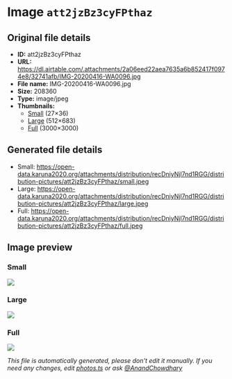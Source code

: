 # Image `att2jzBz3cyFPthaz`

## Original file details

- **ID:** att2jzBz3cyFPthaz
- **URL:** https://dl.airtable.com/.attachments/2a06eed22aea7635a6b852417f0974e8/32741afb/IMG-20200416-WA0096.jpg
- **File name:** IMG-20200416-WA0096.jpg
- **Size:** 208360
- **Type:** image/jpeg
- **Thumbnails:**
  - [Small](https://dl.airtable.com/.attachmentThumbnails/138e7bb113e238051313ea417896d007/7825c16d) (27×36)
  - [Large](https://dl.airtable.com/.attachmentThumbnails/9c9acd1c0b4a00bb3551995a0093dc99/51273a37) (512×683)
  - [Full](https://dl.airtable.com/.attachmentThumbnails/eac86e65c68a91c6020701ff78c4a0ce/6d18ea7a) (3000×3000)

## Generated file details

- Small: https://open-data.karuna2020.org/attachments/distribution/recDniyNjl7nd1RGG/distribution-pictures/att2jzBz3cyFPthaz/small.jpeg
- Large: https://open-data.karuna2020.org/attachments/distribution/recDniyNjl7nd1RGG/distribution-pictures/att2jzBz3cyFPthaz/large.jpeg
- Full: https://open-data.karuna2020.org/attachments/distribution/recDniyNjl7nd1RGG/distribution-pictures/att2jzBz3cyFPthaz/full.jpeg

## Image preview

### Small

![](https://open-data.karuna2020.org/attachments/distribution/recDniyNjl7nd1RGG/distribution-pictures/att2jzBz3cyFPthaz/small.jpeg)

### Large

![](https://open-data.karuna2020.org/attachments/distribution/recDniyNjl7nd1RGG/distribution-pictures/att2jzBz3cyFPthaz/large.jpeg)

### Full

![](https://open-data.karuna2020.org/attachments/distribution/recDniyNjl7nd1RGG/distribution-pictures/att2jzBz3cyFPthaz/full.jpeg)

_This file is automatically generated, please don't edit it manually. If you need any changes, edit [photos.ts](/photos.ts) or ask [@AnandChowdhary](https://github.com/AnandChowdhary)_
